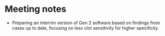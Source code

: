 # Meeting notes
- Preparing an interrim version of Gen 2 software based on findings from cases up to date, focusing on less clot sensitivity for higher specificity.